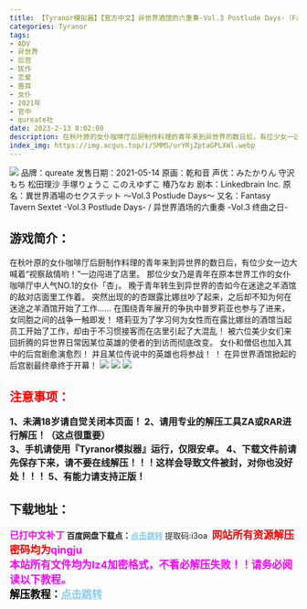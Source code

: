 ```yaml
---
title: 【Tyranor模拟器】【官方中文】异世界酒馆的六重奏-Vol.3 Postlude Days-（Fantasy Tavern Sextet -Vol.3 Postlude Days-）
categories: Tyranor
tags:
- ADV
- 异世界
- 后宫
- 拔作
- 恋爱
- 兽耳
- 女仆
- 2021年
- 官中
- qureate社
date: 2023-2-13 8:02:00
description: 在秋叶原的女仆咖啡厅后厨制作料理的青年来到异世界的数日后，有位少女一边大喊着“视察敌情哟！”一边闯进了店里。那位少女乃是青年在原本世界工作的女仆咖啡厅中人气NO.1的女仆「杏」。晚于青年转生到异世界的杏如今在迷途之羊酒馆的敌对店面里工作着。
index_img: https://img.acgus.top/i/SMMS/urYRjZptaGPLXWl.webp
---
```

![](https://img.acgus.top/i/SMMS/urYRjZptaGPLXWl.webp)
品牌：qureate
发售日期：2021-05-14
原画：乾和音
声优：みたかりん 守沢もち 松田理沙 手塚りょうこ このえゆずこ 椿乃なお
剧本：Linkedbrain Inc.
原名：異世界酒場のセクステット ～Vol.3 Postlude Days～
又名：Fantasy Tavern Sextet -Vol.3 Postlude Days- / 异世界酒场的六重奏 -Vol.3 终曲之日-

## 游戏简介：
在秋叶原的女仆咖啡厅后厨制作料理的青年来到异世界的数日后，有位少女一边大喊着“视察敌情哟！”一边闯进了店里。
那位少女乃是青年在原本世界工作的女仆咖啡厅中人气NO.1的女仆「杏」。
晚于青年转生到异世界的杏如今在迷途之羊酒馆的敌对店面里工作着。
突然出现的的杏跟露比娜丝吵了起来，之后却不知为何在迷途之羊酒馆开始了工作……
在围绕青年展开的争执中普罗莉亚也参与了进来，女同胞之间的战争一触即发！
塔莉亚为了学习何为女性而在露比娜丝的酒馆当起员工开始了工作，却由于不习惯接客而在店里引起了大混乱！
被六位美少女们来回折腾的异世界日常因某位英雄的使者的到访而彻底改变。
女仆和僧侣也加入其中的后宫剧愈演愈烈！
并且某位传说中的英雄也将参战！ ！
在异世界酒馆掀起的后宫剧最终章终于开幕！
![](https://img.acgus.top/i/SMMS/u7oHBaL6OKIq1kp.webp)
![](https://img.acgus.top/i/SMMS/NQ8LWOEo7Ikqf9v.webp)
![](https://img.acgus.top/i/SMMS/knKwFxmNWARaED9.webp)





## <font color=#FF0000 >注意事项：</font>
<font size=3><b>1、未满18岁请自觉关闭本页面！
2、请用专业的解压工具ZA或RAR进行解压！（这点很重要）           
3、手机请使用『Tyranor模拟器』运行，仅限安卓。
4、下载文件前请先保存下来，请不要在线解压！！！这样会导致文件被封，对你也没好处！！！
5、有能力请支持正版！</b></font>

## 下载地址：
<font color=#FF00FF size=3><b>已打中文补丁</b></font>
<b>百度网盘下载点：</b><a href="https://pan.baidu.com/s/1Enuo1xmEO3Auau6NcSDIqg?pwd=i3oa" style="color: #87CEEB;"><b>点击跳转</b></a> 提取码:i3oa
<a style="padding: 0" href="https://post.qingju.org/AD/"><img style="max-width:100%" src="https://img.acgus.top/i/2024/07/478f689b8021d8d499ab43d21acf137a.gif" alt=""></a>
<b><font color=#FF0000 size=4>网站所有资源解压密码均为</b></font><b><font color=#FF00FF size=4>qingju</font><font color=#FF0000 ></font></b><br><b><font color=#FF00FF size=4>本站所有文件均为lz4加密格式，不看必解压失败！！请务必阅读以下教程。</b></font><br><b><font color=#000 size=4>解压教程：</b><a href="https://post.qingju.org/tutorial/000/" style="color: #87CEEB;"><b>点击跳转</b></a>